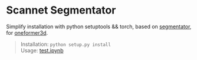 # Scannet Segmentator

Simplify installation with python setuptools && torch, based on [segmentator](https://github.com/Karbo123/segmentator/tree/master), for [oneformer3d](https://github.com/oneformer3d/oneformer3d).

> Installation: `python setup.py install` \
> Usage: [test.ipynb](./test.ipynb)
